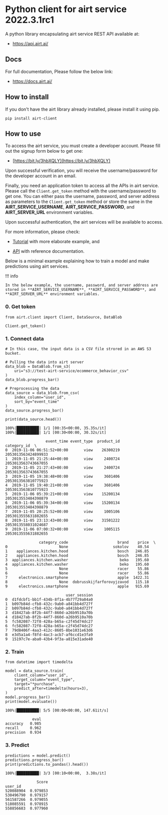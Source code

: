 # Python client for airt service 2022.3.1rc1

A python library encapsulating airt service REST API available at:

- <a href="https://api.airt.ai/docs" target="_blank">https://api.airt.ai/</a>

## Docs

For full documentation, Please follow the below link:

- <a href="https://docs.airt.ai" target="_blank">https://docs.airt.ai/</a>


## How to install

If you don't have the airt library already installed, please install it using pip.


```console
pip install airt-client
```

## How to use

To access the airt service, you must create a developer account. Please fill out the signup form below to get one:

- [https://bit.ly/3hbXQLY](https://bit.ly/3hbXQLY)

Upon successful verification, you will receive the username/password for the developer account in an email. 

Finally, you need an application token to access all the APIs in airt service. Please call the `Client.get_token` method with the username/password to get one. You 
can either pass the username, password, and server address as parameters to the `Client.get_token` method or store the same in the **AIRT_SERVICE_USERNAME**, 
**AIRT_SERVICE_PASSWORD**, and **AIRT_SERVER_URL** environment variables.

Upon successful authentication, the airt services will be available to access.
    
For more information, please check:

- [Tutorial](https://docs.airt.ai/Tutorial/) with more elaborate example, and

- [API](https://docs.airt.ai/API/client/Client/) with reference documentation.

Below is a minimal example explaining how to train a model and make predictions using airt services. 

!!! info

	In the below example, the username, password, and server address are stored in **AIRT_SERVICE_USERNAME**, **AIRT_SERVICE_PASSWORD**, and **AIRT_SERVER_URL** environment variables.


### 0. Get token


```
from airt.client import Client, DataSource, DataBlob

Client.get_token()
```

### 1. Connect data


```
# In this case, the input data is a CSV file strored in an AWS S3 bucket.

# Pulling the data into airt server
data_blob = DataBlob.from_s3(
    uri="s3://test-airt-service/ecommerce_behavior_csv"
)
data_blob.progress_bar()

# Preprocessing the data
data_source = data_blob.from_csv(
    index_column="user_id",
    sort_by="event_time"
)
data_source.progress_bar()

print(data_source.head())
```

    100%|██████████| 1/1 [00:35<00:00, 35.35s/it]
    100%|██████████| 1/1 [00:30<00:00, 30.32s/it]

                      event_time event_type  product_id          category_id  \
    0  2019-11-06 06:51:52+00:00       view    26300219  2053013563424899933   
    1  2019-11-05 21:25:44+00:00       view     2400724  2053013563743667055   
    2  2019-11-05 21:27:43+00:00       view     2400724  2053013563743667055   
    3  2019-11-05 19:38:48+00:00       view     3601406  2053013563810775923   
    4  2019-11-05 19:40:21+00:00       view     3601406  2053013563810775923   
    5  2019-11-06 05:39:21+00:00       view    15200134  2053013553484398879   
    6  2019-11-06 05:39:34+00:00       view    15200134  2053013553484398879   
    7  2019-11-05 20:25:52+00:00       view     1005106  2053013555631882655   
    8  2019-11-05 23:13:43+00:00       view    31501222  2053013558031024687   
    9  2019-11-06 07:00:32+00:00       view     1005115  2053013555631882655   
    
                   category_code                      brand    price  \
    0                       None                    sokolov    40.54   
    1    appliances.kitchen.hood                      bosch   246.85   
    2    appliances.kitchen.hood                      bosch   246.85   
    3  appliances.kitchen.washer                       beko   195.60   
    4  appliances.kitchen.washer                       beko   195.60   
    5                       None                      racer    55.86   
    6                       None                      racer    55.86   
    7     electronics.smartphone                      apple  1422.31   
    8                       None  dobrusskijfarforovyjzavod   115.18   
    9     electronics.smartphone                      apple   915.69   
    
                               user_session  
    0  d1fdcbf1-bb1f-434b-8f1a-4b77f29a84a0  
    1  b097b84d-cfb8-432c-9ab0-a841bb4d727f  
    2  b097b84d-cfb8-432c-9ab0-a841bb4d727f  
    3  d18427ab-8f2b-44f7-860d-a26b9510a70b  
    4  d18427ab-8f2b-44f7-860d-a26b9510a70b  
    5  fc582087-72f8-428a-b65a-c2f45d74dc27  
    6  fc582087-72f8-428a-b65a-c2f45d74dc27  
    7  79d8406f-4aa3-412c-8605-8be1031e63d6  
    8  e3d5a1a4-f8fd-4ac3-acb7-af6ccd1e3fa9  
    9  15197c7e-aba0-43b4-9f3a-a815e31ade40  


    


### 2. Train


```
from datetime import timedelta

model = data_source.train(
    client_column="user_id",
    target_column="event_type",
    target="*purchase",
    predict_after=timedelta(hours=3),
)
model.progress_bar()
print(model.evaluate())
```

    100%|██████████| 5/5 [00:00<00:00, 147.61it/s]

                eval
    accuracy   0.985
    recall     0.962
    precision  0.934


    


### 3. Predict


```
predictions = model.predict()
predictions.progress_bar()
print(predictions.to_pandas().head())
```

    100%|██████████| 3/3 [00:10<00:00,  3.38s/it]

                  Score
    user_id            
    520088904  0.979853
    530496790  0.979157
    561587266  0.979055
    518085591  0.978915
    558856683  0.977960


    

